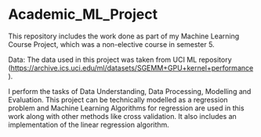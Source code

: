 # Academic_ML_Project

This repository includes the work done as part of my Machine Learning Course Project, which was a non-elective course in semester 5.

Data: The data used in this project was taken from UCI ML repository (https://archive.ics.uci.edu/ml/datasets/SGEMM+GPU+kernel+performance).

I perform the tasks of Data Understanding, Data Processing, Modelling and Evaluation. This project can be technically modelled as a regression problem and Machine Learning Algorithms for regression are used in this work along with other methods like cross validation. It also includes an implementation of the linear regression algorithm.
